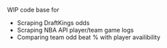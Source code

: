 WIP code base for 

- Scraping DraftKings odds
- Scraping NBA API player/team game logs
- Comparing team odd beat % with player availibility

